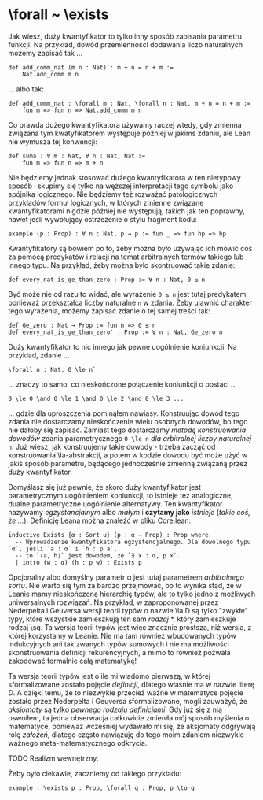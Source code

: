 # \forall ~ \exists

Jak wiesz, duży kwantyfikator to tylko inny sposób zapisania parametru funkcji. Na przykład, dowód
przemienności dodawania liczb naturalnych możemy zapisać tak ...

```lean
def add_comm_nat (m n : Nat) : m + n = n + m :=
    Nat.add_comm m n
```

... albo tak:

```lean
def add_comm_nat : \forall m : Nat, \forall n : Nat, m + n = n + m :=
    fun m => fun n => Nat.add_comm m n
```

Co prawda dużego kwantyfikatora używamy raczej wtedy, gdy zmienna związana tym kwatyfikatorem
występuje później w jakimś zdaniu, ale Lean nie wymusza tej konwencji:

```lean
def suma : ∀ m : Nat, ∀ n : Nat, Nat :=
    fun m => fun n => m + n
```

Nie będziemy jednak stosować dużego kwantyfikatora w ten nietypowy sposób i skupimy się tylko na
węższej interpretacji tego symbolu jako spójnika logicznego. Nie będziemy też rozważać
patologicznych przykładów formuł logicznych, w których zmienne związane kwantyfikatorami nigdzie
później nie występują, takich jak ten poprawny, nawet jeśli wywołujący ostrzeżenie o stylu fragment
kodu:

```lean
example (p : Prop) : ∀ n : Nat, p → p := fun _ => fun hp => hp
```

Kwantyfikatory są bowiem po to, żeby można było używając ich mówić coś za pomocą predykatów i
relacji na temat arbitralnych termów takiego lub innego typu. Na przykład, żeby można było
skontruować takie zdanie:

```lean
def every_nat_is_ge_than_zero : Prop := ∀ n : Nat, 0 ≤ n
```

Być może nie od razu to widać, ale wyrażenie `0 ≤ n` jest tutaj predykatem, ponieważ przekształca
liczby naturalne `n` w zdania. Żeby ujawnić charakter tego wyrażenia, możemy zapisać zdanie o tej
samej treści tak:

```lean
def Ge_zero : Nat → Prop := fun n => 0 ≤ n
def every_nat_is_ge_than_zero' : Prop := ∀ n : Nat, Ge_zero n
```

Duży kwantyfikator to nic innego jak pewne uogólnienie koniunkcji. Na przykład, zdanie ...

```lean
\forall n : Nat, 0 \le n` 
```

... znaczy to samo, co nieskończone połączenie koniunkcji o postaci ...

```lean
0 \le 0 \and 0 \le 1 \and 0 \le 2 \and 0 \le 3 ...
```

... gdzie dla uproszczenia pominąłem nawiasy. Konstruując dowód tego zdania nie dostarczamy
nieskończenie wielu osobnych dowodów, bo tego nie dałoby się zapisać. Zamiast tego dostarczamy
*metodę konstruowania dowodów* zdania parametrycznego `0 \le n` *dla arbitralnej liczby naturalnej*
`n`. Już wiesz, jak konstruujemy takie dowody - trzeba zacząć od konstruowania \la-abstrakcji, a
potem w kodzie dowodu być może użyć w jakiś sposób parametru, będącego jednocześnie zmienną związaną
przez duży kwantyfikator.

Domyślasz się już pewnie, że skoro duży kwantyfikator jest parametrycznym uogólnieniem koniunkcji,
to istnieje też analogiczne, dualne parametryczne uogólnienie alternatywy. Ten kwantyfikator
nazywamy *egzystancjalnym* albo *małym* i **czytamy jako** *istnieje* (*takie coś, że
...*). Definicję Leana można znaleźć w pliku Core.lean:

```lean
inductive Exists {α : Sort u} (p : α → Prop) : Prop where
  -- Wprowadzenie kwantyfikatora egzystencjalnego. Dla dowolnego typu `α`, jeśli `a : α` i `h : p a`,
  -- to `⟨a, h⟩` jest dowodem, że `∃ x : α, p x`.
  | intro (w : α) (h : p w) : Exists p
```

Opcjonalny albo domyślny parametr α jest tutaj parametrem *arbitralnego sortu*. Nie warto się tym za
bardzo przejmować, bo to wynika stąd, że w Leanie mamy nieskończoną hierarchię typów, ale to tylko
jedno z możliwych uniwersalnych rozwiązań. Na przykład, w zaproponowanej przez Nederpelta i Geuversa
wersji teorii typów o nazwie \la D są tylko "zwykłe" typy, które wszystkie zamieszkują ten sam
*rodzaj* \*, który zamieszkuje rodzaj \sq. Ta wersja teorii typów jest więc znacznie prostsza, niż
wersja, z której korzystamy w Leanie. Nie ma tam również wbudowanych typów indukcyjnych ani tak
zwanych typów sumowych i nie ma możliwości skonstruowania definicji rekurencyjnych, a mimo to
również pozwala zakodować formalnie całą matematykę! 

Ta wersja teorii typów jest o ile mi wiadomo pierwszą, w której sformalizowane zostało pojęcie
*definicji*, dlatego właśnie ma w nazwie literę *D*. A dzięki temu, że to niezwykle przecież ważne w
matematyce pojęcie zostało przez Nederpelta i Geuversa sformalizowane, mogli zauważyć, że
*aksjomaty* są tylko *pewnego rodzaju definicjami*. Gdy już się z nią oswoiłem, ta jedna obserwacja
całkowicie zmieniła mój sposób myślenia o matematyce, ponieważ wcześniej wydawało mi się, że
aksjomaty odgrywają rolę *założeń*, dlatego często nawiązuję do tego moim zdaniem niezwykle ważnego
meta-matematycznego odkrycia.

TODO Realizm wewnętrzny.

Żeby było ciekawie, zaczniemy od takiego przykładu:

```lean
example : \exists p : Prop, \forall q : Prop, p \to q
```
